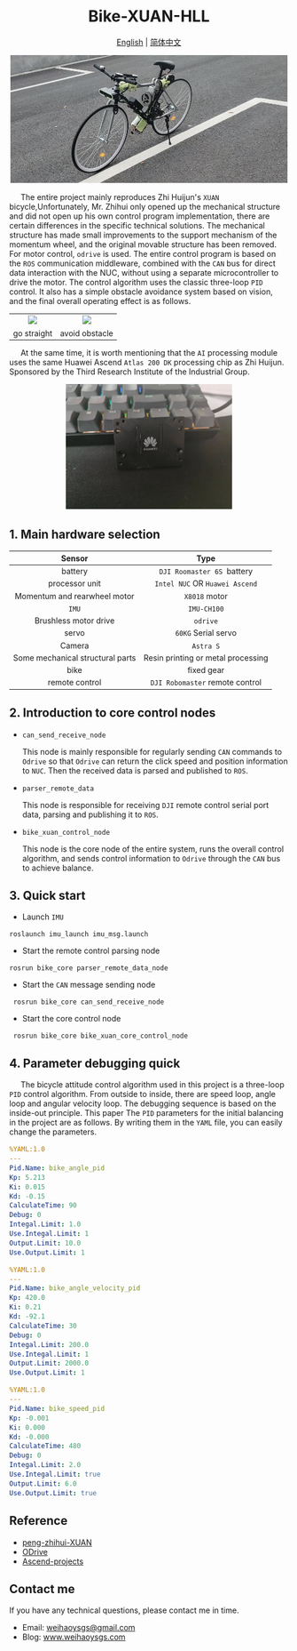 
<div align="center">

# Bike-XUAN-HLL

</div>

<div align="center">

[English](README.md) | [简体中文](doc/README_CN.md)

</div>

<div align=center>
<img src="./images/bike-xuan-2.jpg" width="500px">
</div>

$\quad$ The entire project mainly reproduces Zhi Huijun's `XUAN` bicycle,Unfortunately, Mr. Zhihui only opened up the mechanical structure and did not open up his own control program implementation, there are certain differences in the specific technical solutions. The mechanical structure has made small improvements to the support mechanism of the momentum wheel, and the original movable structure has been removed. For motor control, `odrive` is used. The entire control program is based on the `ROS` communication middleware, combined with the `CAN` bus for direct data interaction with the NUC, without using a separate microcontroller to drive the motor. The control algorithm uses the classic three-loop `PID` control. It also has a simple obstacle avoidance system based on vision, and the final overall operating effect is as follows.

<table>
    <tr>
        <td><center><img src="./images/run2.gif" width="100%"></center></td>
        <td><center><img src="./images/run3.gif" width="100%"></center></td>
    </tr>
    <tr>
        <td><center>go straight</center></td>
        <td><center>avoid obstacle</center></td>
    </tr>
</table>



$\quad$ At the same time, it is worth mentioning that the `AI` processing module uses the same Huawei Ascend `Atlas 200 DK` processing chip as Zhi Huijun. Sponsored by the Third Research Institute of the Industrial Group.

<div align=center>
<img src="./images/atlas_200_wh.jpg" width="300px">
</div>


## 1. Main hardware selection

<center>

|           Sensor           |          Type           |
| :----------------------: | :---------------------: |
|           battery           | `DJI Roomaster 6S `battery |
|          processor unit   |       `Intel NUC` OR `Huawei Ascend`       |
| Momentum and rearwheel motor |      `X8018` motor       |
|          `IMU`           |       `IMU-CH100`       |
| Brushless motor drive |        `odrive`         |
|           servo        |     `60KG` Serial servo     |
|          Camera          |        `Astra S`        |
|      Some mechanical structural parts      |  Resin printing or metal processing   |
|          bike          |          fixed gear           |
|          remote control          | `DJI Robomaster` remote control  |

</center>


## 2. Introduction to core control nodes

- `can_send_receive_node`

  This node is mainly responsible for regularly sending `CAN` commands to `Odrive` so that `Odrive` can return the click speed and position information to `NUC`. Then the received data is parsed and published to `ROS`.

- `parser_remote_data` 

  This node is responsible for receiving `DJI` remote control serial port data, parsing and publishing it to `ROS`.

- `bike_xuan_control_node`

  This node is the core node of the entire system, runs the overall control algorithm, and sends control information to `Odrive` through the `CAN` bus to achieve balance.

## 3. Quick start

- Launch `IMU`

```shell
roslaunch imu_launch imu_msg.launch
```

- Start the remote control parsing node

```shell
rosrun bike_core parser_remote_data_node
```

- Start the `CAN` message sending node

```shell
 rosrun bike_core can_send_receive_node
```

- Start the core control node

```shell
 rosrun bike_core bike_xuan_core_control_node
```

## 4. Parameter debugging quick

$\quad$ The bicycle attitude control algorithm used in this project is a three-loop `PID` control algorithm. From outside to inside, there are speed loop, angle loop and angular velocity loop. The debugging sequence is based on the inside-out principle. This paper The `PID` parameters for the initial balancing in the project are as follows. By writing them in the `YAML` file, you can easily change the parameters.

```yaml
%YAML:1.0
---
Pid.Name: bike_angle_pid
Kp: 5.213
Ki: 0.015
Kd: -0.15
CalculateTime: 90
Debug: 0
Integal.Limit: 1.0
Use.Integal.Limit: 1
Output.Limit: 10.0
Use.Output.Limit: 1
```

```yaml
%YAML:1.0
---
Pid.Name: bike_angle_velocity_pid
Kp: 420.0
Ki: 0.21
Kd: -92.1
CalculateTime: 30
Debug: 0
Integal.Limit: 200.0
Use.Integal.Limit: 1
Output.Limit: 2000.0
Use.Output.Limit: 1
```

```yaml
%YAML:1.0
---
Pid.Name: bike_speed_pid
Kp: -0.001
Ki: 0.000
Kd: -0.000
CalculateTime: 480
Debug: 0
Integal.Limit: 2.0
Use.Integal.Limit: true
Output.Limit: 6.0
Use.Output.Limit: true
```

## Reference
- [peng-zhihui-XUAN](https://github.com/peng-zhihui/XUAN)
- [ODrive](https://github.com/odriverobotics/ODrive)
- [Ascend-projects](https://gitee.com/organizations/ascend/projects)

## Contact me

If you have any technical questions, please contact me in time.

- Email: weihaoysgs@gmail.com <br>
- Blog: www.weihaoysgs.com
